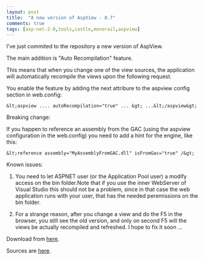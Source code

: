 ```yaml
---
layout: post
title:  "A new version of AspView - 0.7"
comments: true
tags: [asp-net-2-0,tools,castle,monorail,aspview]
---
```



I've just commited to the repository a new version of AspView.

The main addition is "Auto Recompilation" feature.

This means that when you change one of the view sources, the application will automatically recompile the views upon the following request.



You enable the feature by adding the next attribure to the aspview config section in web.config:



```
&lt;aspview .... autoRecompilation="true" ... &gt; ...&lt;/aspview&gt;
```



Breaking change:

If you happen to reference an assembly from the GAC (using the aspview configuration in the web.config) you need to add a hint for the engine, like this:

```
&lt;reference assembly="MyAssemblyFromGAC.dll" isFromGac="true" /&gt;
```



Known issues:

1. You need to let ASPNET user (or the Application Pool user) a modify access on the bin folder.Note that if you use the inner WebServer of Visual Studio this should not be a problem, since in that case the web application runs with your user, that has the needed peremissions on the bin folder.

2. For a strange reason, after you change a view and do the F5 in the browser, you still see the old version, and only on second F5 will the views be actually recompiled and refreshed. I hope to fix it soon ...



Download from [here](http://kenegozi.com/blog/uploaded/aspview_0_7_178.zip).

Sources are [here](http://svn.castleproject.org:8080/svn/castlecontrib/viewengines/aspview/trunk/).

